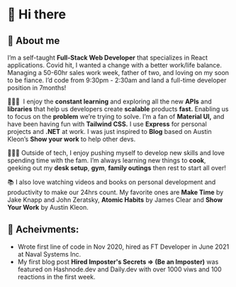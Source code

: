 # 👋  Hi there


## 🚀 About me


I’m a self-taught **Full-Stack Web Developer** that specializes in React applications. Covid hit, I wanted a change with a better work/life balance. Managing a 50-60hr sales work week, father of  two, and loving on my soon to be fiance. I’d code from 9:30pm - 2:30am and land a full-time developer position in 7months! 

🧑🏻‍💻  I enjoy the **constant learning** and exploring all the new **APIs** and **libraries** that help us developers create **scalable** products **fast.** Enabling us to focus on the **problem** we’re trying to solve. I’m a fan of **Material UI,** and have been having fun with **Tailwind CSS.** I use **Express** for personal projects and **.NET** at work. I was just inspired to **Blog** based on Austin Kleon’s **Show your work** to help other devs. 

🏋🏼‍♂️ Outside of tech, I enjoy pushing myself to develop new skills and love spending time with the fam. I’m always learning new things to **cook**, geeking out my **desk setup**, **gym**, **family outings** then rest to start all over! 

📚 I also love watching videos and books on personal development and productivity to make our 24hrs count. My favorite ones are **Make Time** by Jake Knapp and John Zeratsky, **Atomic Habits** by James Clear and **Show Your Work** by Austin Kleon.

## 🥇 Acheivments: 
* Wrote first line of code in Nov 2020, hired as FT Developer in June 2021 at Naval Systems Inc.
* My first blog post **Hired Imposter's Secrets => (Be an Imposter)** was featured on Hashnode.dev and Daily.dev with over 1000 viws and 100 reactions in the first week. 
<!--
**Rallanvila/Rallanvila** is a ✨ _special_ ✨ repository because its `README.md` (this file) appears on your GitHub profile.

Here are some ideas to get you started:

- 🔭 I’m currently working on ...
- 🌱 I’m currently learning ...
- 👯 I’m looking to collaborate on ...
- 🤔 I’m looking for help with ...
- 💬 Ask me about ...
- 📫 How to reach me: ...
- 😄 Pronouns: ...
- ⚡ Fun fact: ...
-->
